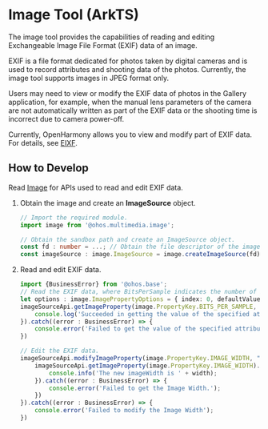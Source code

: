 # Image Tool (ArkTS)

The image tool provides the capabilities of reading and editing Exchangeable Image File Format (EXIF) data of an image.

EXIF is a file format dedicated for photos taken by digital cameras and is used to record attributes and shooting data of the photos. Currently, the image tool supports images in JPEG format only.

Users may need to view or modify the EXIF data of photos in the Gallery application, for example, when the manual lens parameters of the camera are not automatically written as part of the EXIF data or the shooting time is incorrect due to camera power-off.

Currently, OpenHarmony allows you to view and modify part of EXIF data. For details, see [EIXF](../reference/apis/js-apis-image.md#propertykey7).

## How to Develop

Read [Image](../reference/apis/js-apis-image.md#getimageproperty11) for APIs used to read and edit EXIF data.

1. Obtain the image and create an **ImageSource** object.

   ```ts
   // Import the required module.
   import image from '@ohos.multimedia.image';

   // Obtain the sandbox path and create an ImageSource object.
   const fd : number = ...; // Obtain the file descriptor of the image to be processed.
   const imageSource : image.ImageSource = image.createImageSource(fd);
   ```

2. Read and edit EXIF data.

    ```ts
    import {BusinessError} from '@ohos.base';
    // Read the EXIF data, where BitsPerSample indicates the number of bits per pixel.
    let options : image.ImagePropertyOptions = { index: 0, defaultValue: '9999' }
    imageSourceApi.getImageProperty(image.PropertyKey.BITS_PER_SAMPLE, options).then((data : string) => {
        console.log('Succeeded in getting the value of the specified attribute key of the image.');
    }).catch((error : BusinessError) => {
        console.error('Failed to get the value of the specified attribute key of the image.');
    })

    // Edit the EXIF data.
    imageSourceApi.modifyImageProperty(image.PropertyKey.IMAGE_WIDTH, "120").then(() => {
        imageSourceApi.getImageProperty(image.PropertyKey.IMAGE_WIDTH).then((width : string) => {
            console.info('The new imageWidth is ' + width);
        }).catch((error : BusinessError) => {
            console.error('Failed to get the Image Width.');
        })
    }).catch((error : BusinessError) => {
        console.error('Failed to modify the Image Width');
    })
    ```
